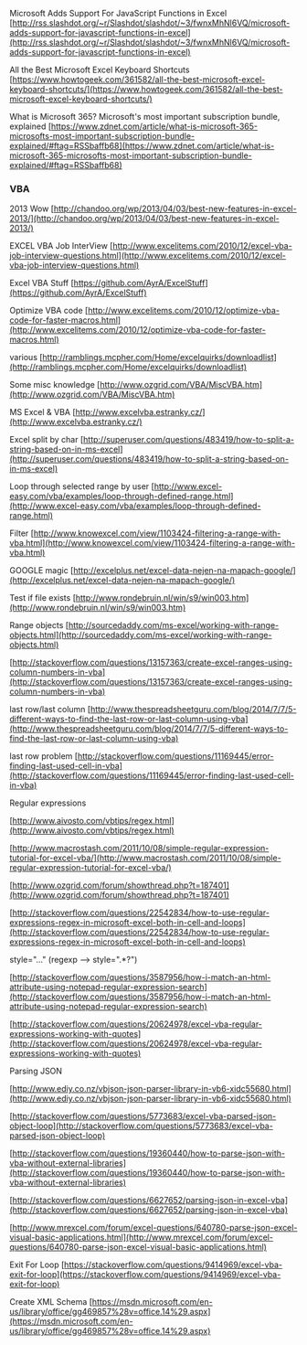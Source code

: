 Microsoft Adds Support For JavaScript Functions in Excel [http://rss.slashdot.org/~r/Slashdot/slashdot/~3/fwnxMhNl6VQ/microsoft-adds-support-for-javascript-functions-in-excel](http://rss.slashdot.org/~r/Slashdot/slashdot/~3/fwnxMhNl6VQ/microsoft-adds-support-for-javascript-functions-in-excel)

All the Best Microsoft Excel Keyboard Shortcuts [https://www.howtogeek.com/361582/all-the-best-microsoft-excel-keyboard-shortcuts/](https://www.howtogeek.com/361582/all-the-best-microsoft-excel-keyboard-shortcuts/)

What is Microsoft 365? Microsoft's most important subscription bundle, explained [https://www.zdnet.com/article/what-is-microsoft-365-microsofts-most-important-subscription-bundle-explained/#ftag=RSSbaffb68](https://www.zdnet.com/article/what-is-microsoft-365-microsofts-most-important-subscription-bundle-explained/#ftag=RSSbaffb68)

### VBA

2013 Wow [http://chandoo.org/wp/2013/04/03/best-new-features-in-excel-2013/](http://chandoo.org/wp/2013/04/03/best-new-features-in-excel-2013/)

EXCEL VBA Job InterView [http://www.excelitems.com/2010/12/excel-vba-job-interview-questions.html](http://www.excelitems.com/2010/12/excel-vba-job-interview-questions.html)

Excel VBA Stuff [https://github.com/AyrA/ExcelStuff](https://github.com/AyrA/ExcelStuff)

Optimize VBA code [http://www.excelitems.com/2010/12/optimize-vba-code-for-faster-macros.html](http://www.excelitems.com/2010/12/optimize-vba-code-for-faster-macros.html)

various [http://ramblings.mcpher.com/Home/excelquirks/downloadlist](http://ramblings.mcpher.com/Home/excelquirks/downloadlist)

Some misc knowledge [http://www.ozgrid.com/VBA/MiscVBA.htm](http://www.ozgrid.com/VBA/MiscVBA.htm)

MS Excel & VBA [http://www.excelvba.estranky.cz/](http://www.excelvba.estranky.cz/)

Excel split by char [http://superuser.com/questions/483419/how-to-split-a-string-based-on-in-ms-excel](http://superuser.com/questions/483419/how-to-split-a-string-based-on-in-ms-excel)

Loop through selected range by user [http://www.excel-easy.com/vba/examples/loop-through-defined-range.html](http://www.excel-easy.com/vba/examples/loop-through-defined-range.html)

Filter [http://www.knowexcel.com/view/1103424-filtering-a-range-with-vba.html](http://www.knowexcel.com/view/1103424-filtering-a-range-with-vba.html)

GOOGLE magic [http://excelplus.net/excel-data-nejen-na-mapach-google/](http://excelplus.net/excel-data-nejen-na-mapach-google/)

Test if file exists [http://www.rondebruin.nl/win/s9/win003.htm](http://www.rondebruin.nl/win/s9/win003.htm)

Range objects [http://sourcedaddy.com/ms-excel/working-with-range-objects.html](http://sourcedaddy.com/ms-excel/working-with-range-objects.html)

[http://stackoverflow.com/questions/13157363/create-excel-ranges-using-column-numbers-in-vba](http://stackoverflow.com/questions/13157363/create-excel-ranges-using-column-numbers-in-vba)

last row/last column [http://www.thespreadsheetguru.com/blog/2014/7/7/5-different-ways-to-find-the-last-row-or-last-column-using-vba](http://www.thespreadsheetguru.com/blog/2014/7/7/5-different-ways-to-find-the-last-row-or-last-column-using-vba)

last row problem [http://stackoverflow.com/questions/11169445/error-finding-last-used-cell-in-vba](http://stackoverflow.com/questions/11169445/error-finding-last-used-cell-in-vba)

Regular expressions

[http://www.aivosto.com/vbtips/regex.html](http://www.aivosto.com/vbtips/regex.html)

[http://www.macrostash.com/2011/10/08/simple-regular-expression-tutorial-for-excel-vba/](http://www.macrostash.com/2011/10/08/simple-regular-expression-tutorial-for-excel-vba/)

[http://www.ozgrid.com/forum/showthread.php?t=187401](http://www.ozgrid.com/forum/showthread.php?t=187401)

[http://stackoverflow.com/questions/22542834/how-to-use-regular-expressions-regex-in-microsoft-excel-both-in-cell-and-loops](http://stackoverflow.com/questions/22542834/how-to-use-regular-expressions-regex-in-microsoft-excel-both-in-cell-and-loops)

style="…" (regexp --> style=".*?")

[http://stackoverflow.com/questions/3587956/how-i-match-an-html-attribute-using-notepad-regular-expression-search](http://stackoverflow.com/questions/3587956/how-i-match-an-html-attribute-using-notepad-regular-expression-search)

[http://stackoverflow.com/questions/20624978/excel-vba-regular-expressions-working-with-quotes](http://stackoverflow.com/questions/20624978/excel-vba-regular-expressions-working-with-quotes)

Parsing JSON

[http://www.ediy.co.nz/vbjson-json-parser-library-in-vb6-xidc55680.html](http://www.ediy.co.nz/vbjson-json-parser-library-in-vb6-xidc55680.html)

[http://stackoverflow.com/questions/5773683/excel-vba-parsed-json-object-loop](http://stackoverflow.com/questions/5773683/excel-vba-parsed-json-object-loop)

[http://stackoverflow.com/questions/19360440/how-to-parse-json-with-vba-without-external-libraries](http://stackoverflow.com/questions/19360440/how-to-parse-json-with-vba-without-external-libraries)

[http://stackoverflow.com/questions/6627652/parsing-json-in-excel-vba](http://stackoverflow.com/questions/6627652/parsing-json-in-excel-vba)

[http://www.mrexcel.com/forum/excel-questions/640780-parse-json-excel-visual-basic-applications.html](http://www.mrexcel.com/forum/excel-questions/640780-parse-json-excel-visual-basic-applications.html)

Exit For Loop [https://stackoverflow.com/questions/9414969/excel-vba-exit-for-loop](https://stackoverflow.com/questions/9414969/excel-vba-exit-for-loop)

Create XML Schema [https://msdn.microsoft.com/en-us/library/office/gg469857%28v=office.14%29.aspx](https://msdn.microsoft.com/en-us/library/office/gg469857%28v=office.14%29.aspx)